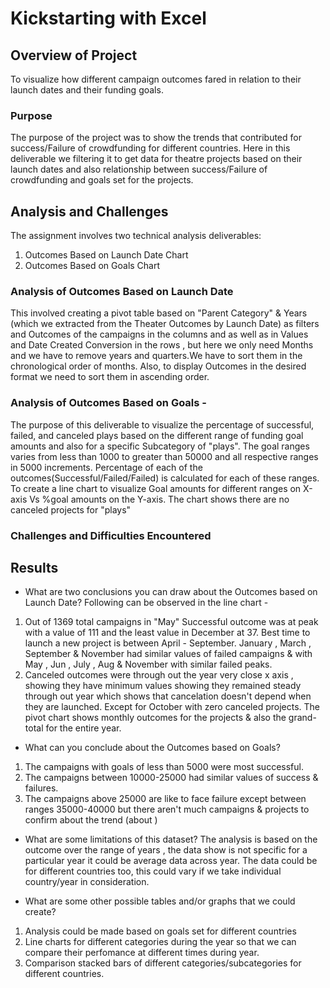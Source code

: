 # Kickstarting with Excel   

## Overview of Project
To visualize how different campaign outcomes fared in relation to their launch dates and their funding goals.

### Purpose
The purpose of the project was to show the trends that contributed for success/Failure of crowdfunding for different countries. Here in this deliverable we filtering it to get data for theatre projects based on their launch dates and also relationship between success/Failure of crowdfunding and goals set for the projects.

## Analysis and Challenges
The assignment involves two technical analysis deliverables:
1. Outcomes Based on Launch Date Chart
2. Outcomes Based on Goals Chart

### Analysis of Outcomes Based on Launch Date
This involved creating a pivot table based on "Parent Category" & Years (which we extracted from the Theater Outcomes by Launch Date) as filters and Outcomes of the campaigns in the columns and as well as in Values and Date Created Conversion in the rows , but here we only need Months and we have to remove years and quarters.We have to sort them in the chronological order of months. Also, to display Outcomes in the desired format we need to sort them in ascending order.

### Analysis of Outcomes Based on Goals -
The purpose of this deliverable to visualize the percentage of successful, failed, and canceled plays based on the different range of funding goal amounts and also for a specific Subcategory of "plays". The goal ranges varies from less than 1000 to greater than 50000 and all respective ranges in 5000 increments. Percentage of each of the outcomes(Successful/Failed/Failed) is calculated for each of these ranges. To create a line chart to visualize Goal amounts for different ranges on X-axis Vs %goal amounts on the Y-axis. The chart shows there are no canceled projects for "plays"

### Challenges and Difficulties Encountered
 
## Results

- What are two conclusions you can draw about the Outcomes based on Launch Date?
Following can be observed in the line chart - 
1. Out of 1369 total campaigns in "May" Successful outcome was at peak with a value of 111 and the least value in December at 37. Best time to launch a new project is between April - September.
January , March , September & November had similar values of failed campaigns & with May , Jun , July , Aug & November with similar failed peaks. 
2. Canceled outcomes were through out the year very close x axis , showing they have minimum values showing they remained
steady through out year which shows that cancelation doesn't depend when they are launched. 
Except for October with zero canceled projects. The pivot chart shows monthly outcomes for the projects & also the grand-total for the entire year.


- What can you conclude about the Outcomes based on Goals?
1. The campaigns with goals of less than 5000 were most successful. 
2. The campaigns between 10000-25000 had similar values of success & failures. 
3. The campaigns above 25000 are like to face failure except between ranges 35000-40000 but there aren't much campaigns & projects to confirm about the trend (about )

- What are some limitations of this dataset?
The analysis is based on the outcome over the range of years , the data show is not specific for a particular year it could be average data across year. The data could be for different countries too, this could vary if we take individual country/year in consideration.

- What are some other possible tables and/or graphs that we could create?
1. Analysis could be made based on goals set for different countries 
2. Line charts for different categories during the year so that we can compare their perfomance at different times during year.
3. Comparison stacked bars of different categories/subcategories for different countries. 
